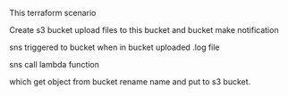 This terraform scenario

Create s3 bucket 
upload files to this bucket
and bucket make notification

sns triggered to bucket when in bucket uploaded .log file

sns call lambda function

which get object from bucket
rename name and put to s3 bucket.
